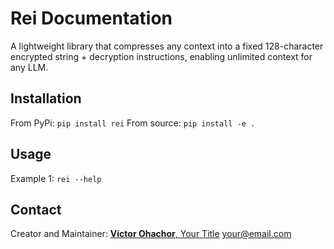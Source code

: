 # Rei Documentation

A lightweight library that compresses any context into a fixed 128-character encrypted string + decryption instructions, enabling unlimited context for any LLM.

## Installation

From PyPi: `pip install rei`
From source: `pip install -e .`

## Usage

Example 1: `rei --help`

## Contact

Creator and Maintainer: [**Victor Ohachor**, Your Title](https://github.com/OVECJOE) <your@email.com>
